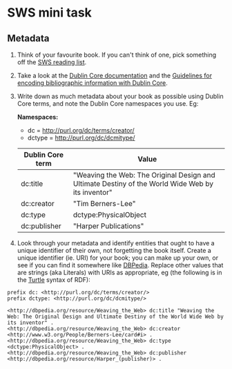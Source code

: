 # SWS mini task

## Metadata 

1. Think of your favourite book. If you can't think of one, pick something off the [SWS reading list](http://www.inf.ed.ac.uk/teaching/courses/sws/#course-info).

2. Take a look at the [Dublin Core documentation](http://purl.org/dc/terms/) and the [Guidelines for encoding bibliographic information with Dublin Core](http://dublincore.org/documents/dc-citation-guidelines/).

3. Write down as much metadata about your book as possible using Dublin Core terms, and note the Dublin Core namespaces you use. Eg:

    **Namespaces:**

    * dc = http://purl.org/dc/terms/creator/
    * dctype = http://purl.org/dc/dcmitype/
    
    | Dublin Core term | Value |
    | ---------------- | ----- |
    | dc:title | "Weaving the Web: The Original Design and Ultimate Destiny of the World Wide Web by its inventor" |
    | dc:creator | "Tim Berners-Lee" |
    | dc:type | dctype:PhysicalObject |
    | dc:publisher | "Harper Publications" |

4. Look through your metadata and identify entities that ought to have a unique identifier of their own, not forgetting the book itself. Create a unique identifier (ie. URI) for your book; you can make up your own, or see if you can find it somewhere like [DBPedia](http://dbpedia.org). Replace other values that are strings (aka Literals) with URIs as appropriate, eg (the following is in the [Turtle](http://www.w3.org/TR/turtle/) syntax of RDF):
    
```
prefix dc: <http://purl.org/dc/terms/creator/>
prefix dctype: <http://purl.org/dc/dcmitype/>

<http://dbpedia.org/resource/Weaving_the_Web> dc:title "Weaving the Web: The Original Design and Ultimate Destiny of the World Wide Web by its inventor" .
<http://dbpedia.org/resource/Weaving_the_Web> dc:creator <http://www.w3.org/People/Berners-Lee/card#i> .
<http://dbpedia.org/resource/Weaving_the_Web> dc:type <dctype:PhysicalObject> .
<http://dbpedia.org/resource/Weaving_the_Web> dc:publisher <http://dbpedia.org/resource/Harper_(publisher)> .
```
